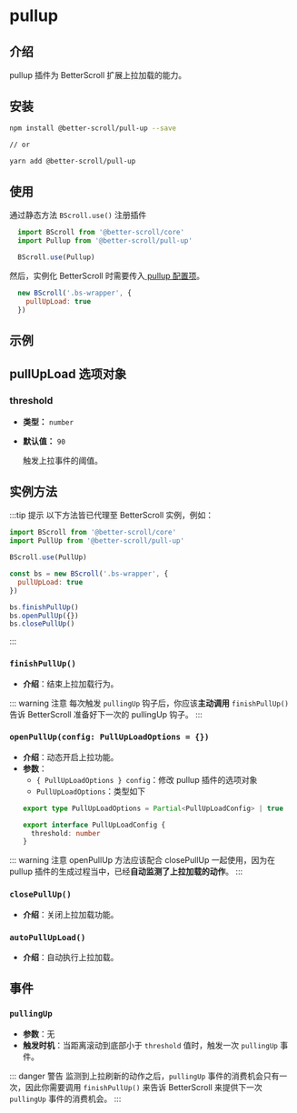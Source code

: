 # pullup

## 介绍

pullup 插件为 BetterScroll 扩展上拉加载的能力。

## 安装

```bash
npm install @better-scroll/pull-up --save

// or

yarn add @better-scroll/pull-up
```

## 使用

通过静态方法 `BScroll.use()` 注册插件

```js
  import BScroll from '@better-scroll/core'
  import Pullup from '@better-scroll/pull-up'

  BScroll.use(Pullup)
```

然后，实例化 BetterScroll 时需要传入[ pullup 配置项](./pullup.html#pullupload-选项对象)。

```js
  new BScroll('.bs-wrapper', {
    pullUpLoad: true
  })
```
## 示例

<demo qrcode-url="pullup/" :render-code="true">
  <template slot="code-template">
    <<< @/examples/vue/components/pullup/default.vue?template
  </template>
  <template slot="code-script">
    <<< @/examples/vue/components/pullup/default.vue?script
  </template>
  <template slot="code-style">
    <<< @/examples/vue/components/pullup/default.vue?style
  </template>
  <pullup-default slot="demo"></pullup-default>
</demo>

## pullUpLoad 选项对象

### threshold

  - **类型：** `number`
  - **默认值：** `90`

    触发上拉事件的阈值。

## 实例方法

:::tip 提示
以下方法皆已代理至 BetterScroll 实例，例如：

```js
import BScroll from '@better-scroll/core'
import PullUp from '@better-scroll/pull-up'

BScroll.use(PullUp)

const bs = new BScroll('.bs-wrapper', {
  pullUpLoad: true
})

bs.finishPullUp()
bs.openPullUp({})
bs.closePullUp()
```
:::

### `finishPullUp()`

  - **介绍**：结束上拉加载行为。

  ::: warning 注意
  每次触发 `pullingUp` 钩子后，你应该**主动调用** `finishPullUp()` 告诉 BetterScroll 准备好下一次的 pullingUp 钩子。
  :::

### `openPullUp(config: PullUpLoadOptions = {})`

  - **介绍**：动态开启上拉功能。
  - **参数**：
    - `{ PullUpLoadOptions } config`：修改 pullup 插件的选项对象
    - `PullUpLoadOptions`：类型如下
    ```typescript
    export type PullUpLoadOptions = Partial<PullUpLoadConfig> | true

    export interface PullUpLoadConfig {
      threshold: number
    }
    ```

  ::: warning 注意
  openPullUp 方法应该配合 closePullUp 一起使用，因为在 pullup 插件的生成过程当中，已经**自动监测了上拉加载的动作**。
  :::

### `closePullUp()`

  - **介绍**：关闭上拉加载功能。

### `autoPullUpLoad()`

  - **介绍**：自动执行上拉加载。

## 事件

### `pullingUp`

  - **参数**：无
  - **触发时机**：当距离滚动到底部小于 `threshold` 值时，触发一次 `pullingUp` 事件。

  ::: danger 警告
  监测到上拉刷新的动作之后，`pullingUp` 事件的消费机会只有一次，因此你需要调用 `finishPullUp()` 来告诉 BetterScroll 来提供下一次 `pullingUp` 事件的消费机会。
  :::